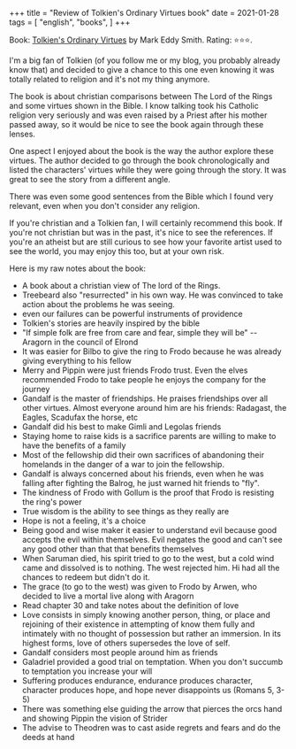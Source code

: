 +++
title = "Review of Tolkien's Ordinary Virtues book"
date = 2021-01-28
tags = [
    "english",
    "books",
]
+++

Book: [Tolkien's Ordinary Virtues](https://www.goodreads.com/review/show/3745484650) by Mark Eddy Smith. Rating: ⭐️⭐️⭐️.

I'm a big fan of Tolkien (of you follow me or my blog, you probably already know
that) and decided to give a chance to this one even knowing it was totally
related to religion and it's not my thing anymore.

The book is about christian comparisons between The Lord of the Rings and some
virtues shown in the Bible. I know talking took his Catholic religion very
seriously and was even raised by a Priest after his mother passed away, so it
would be nice to see the book again through these lenses.

One aspect I enjoyed about the book is the way the author explore these virtues.
The author decided to go through the book chronologically and listed the
characters' virtues while they were going through the story. It was great to see
the story from a different angle.

There was even some good sentences from the Bible which I found very relevant,
even when you don't consider any religion.

If you're christian and a Tolkien fan, I will certainly recommend this book. If
you're not christian but was in the past, it's nice to see the references. If
you're an atheist but are still curious to see how your favorite artist used to
see the world, you may enjoy this too, but at your own risk.

Here is my raw notes about the book:

- A book about a christian view of The lord of the Rings.
- Treebeard also "resurrected" in his own way. He was convinced to take action about the problems he was seeing.
- even our failures can be powerful instruments of providence
- Tolkien's stories are heavily inspired by the bible
- "If simple folk are free from care and fear, simple they will be" -- Aragorn in the council of Elrond
- It was easier for Bilbo to give the ring to Frodo because he was already giving everything to his fellow
- Merry and Pippin were just friends Frodo trust. Even the elves recommended
  Frodo to take people he enjoys the company for the journey
- Gandalf is the master of friendships. He praises friendships over all other
  virtues. Almost everyone around him are his friends: Radagast, the Eagles, Scadufax the horse, etc
- Gandalf did his best to make Gimli and Legolas friends
- Staying home to raise kids is a sacrifice parents are willing to make to have the benefits of a family
- Most of the fellowship did their own sacrifices of abandoning their homelands in the danger of a war to join the fellowship.
- Gandalf is always concerned about his friends, even when he was falling after
  fighting the Balrog, he just warned hit friends to "fly".
- The kindness of Frodo with Gollum is the proof that Frodo is resisting the ring's power
- True wisdom is the ability to see things as they really are
- Hope is not a feeling, it's a choice
- Being good and wise maker it easier to understand evil because good accepts the evil within themselves. Evil negates the good and can't see any good other than that that benefits themselves
- When Saruman died, his spirit tried to go to the west, but a cold wind came and dissolved is to nothing. The west rejected him. Hi had all the chances to redeem but didn't do it.
- The grace (to go to the west) was given to Frodo by Arwen, who decided to live a mortal live along with Aragorn
- Read chapter 30 and take notes about the definition of love
- Love consists in simply knowing another person, thing, or place and rejoining of their existence in attempting of know them fully and intimately with no thought of possession but rather an immersion. In its highest forms, love of others supersedes the love of self.
- Gandalf considers most people around him as friends
- Galadriel provided a good trial on temptation. When you don't succumb to temptation you increase your will
- Suffering produces endurance, endurance produces character, character produces hope, and hope never disappoints us (Romans 5, 3-5)
- There was something else guiding the arrow that pierces the orcs hand and showing Pippin the vision of Strider
- The advise to Theodren was to cast aside regrets and fears and do the deeds at hand
